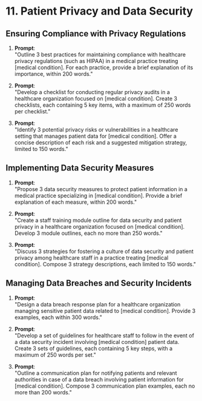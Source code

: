 # 11. Patient Privacy and Data Security

## Ensuring Compliance with Privacy Regulations

1. **Prompt**:  
   "Outline 3 best practices for maintaining compliance with healthcare privacy regulations (such as HIPAA) in a medical practice treating [medical condition]. For each practice, provide a brief explanation of its importance, within 200 words."

2. **Prompt**:  
   "Develop a checklist for conducting regular privacy audits in a healthcare organization focused on [medical condition]. Create 3 checklists, each containing 5 key items, with a maximum of 250 words per checklist."

3. **Prompt**:  
   "Identify 3 potential privacy risks or vulnerabilities in a healthcare setting that manages patient data for [medical condition]. Offer a concise description of each risk and a suggested mitigation strategy, limited to 150 words."

## Implementing Data Security Measures

1. **Prompt**:  
   "Propose 3 data security measures to protect patient information in a medical practice specializing in [medical condition]. Provide a brief explanation of each measure, within 200 words."

2. **Prompt**:  
   "Create a staff training module outline for data security and patient privacy in a healthcare organization focused on [medical condition]. Develop 3 module outlines, each no more than 250 words."

3. **Prompt**:  
   "Discuss 3 strategies for fostering a culture of data security and patient privacy among healthcare staff in a practice treating [medical condition]. Compose 3 strategy descriptions, each limited to 150 words."

## Managing Data Breaches and Security Incidents

1. **Prompt**:  
   "Design a data breach response plan for a healthcare organization managing sensitive patient data related to [medical condition]. Provide 3 examples, each within 300 words."

2. **Prompt**:  
   "Develop a set of guidelines for healthcare staff to follow in the event of a data security incident involving [medical condition] patient data. Create 3 sets of guidelines, each containing 5 key steps, with a maximum of 250 words per set."

3. **Prompt**:  
   "Outline a communication plan for notifying patients and relevant authorities in case of a data breach involving patient information for [medical condition]. Compose 3 communication plan examples, each no more than 200 words."